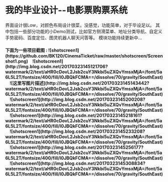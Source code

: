 <h1>我的毕业设计--电影票购票系统  </h1>
界面设计很Low，对颜色布局设计很菜，没感觉，功能简单，对于毕设足以。    
其中包括一些部分功能的小Demo测试，比如官方侧滑菜单、地址分类导航、自定义手势密码、百度定位、图灵机器人聊天问答等。  
模块功能持续更新中...      
<h4>下面为一些项目截图 :  
![shotscreen1](https://github.com/BK120/CinemaTicket/raw/master/shotscreen/Screenshot1.png)&emsp;![shotscreen1](http://img.blog.csdn.net/20170323145121706?watermark/2/text/aHR0cDovL2Jsb2cuY3Nkbi5uZXQvYmsxMjA=/font/5a6L5L2T/fontsize/400/fill/I0JBQkFCMA==/dissolve/70/gravity/SouthEast)&emsp;![这里写图片描述](http://img.blog.csdn.net/20170323145143442?watermark/2/text/aHR0cDovL2Jsb2cuY3Nkbi5uZXQvYmsxMjA=/font/5a6L5L2T/fontsize/400/fill/I0JBQkFCMA==/dissolve/70/gravity/SouthEast)&emsp;![shotscreen1](http://img.blog.csdn.net/20170323145200208?watermark/2/text/aHR0cDovL2Jsb2cuY3Nkbi5uZXQvYmsxMjA=/font/5a6L5L2T/fontsize/400/fill/I0JBQkFCMA==/dissolve/70/gravity/SouthEast)&emsp;![shotscreen1](http://img.blog.csdn.net/20170323145218161?watermark/2/text/aHR0cDovL2Jsb2cuY3Nkbi5uZXQvYmsxMjA=/font/5a6L5L2T/fontsize/400/fill/I0JBQkFCMA==/dissolve/70/gravity/SouthEast)&emsp;![shotscreen1](http://img.blog.csdn.net/20170323145233208?watermark/2/text/aHR0cDovL2Jsb2cuY3Nkbi5uZXQvYmsxMjA=/font/5a6L5L2T/fontsize/400/fill/I0JBQkFCMA==/dissolve/70/gravity/SouthEast)&emsp;![shotscreen1](http://img.blog.csdn.net/20170323145256177?watermark/2/text/aHR0cDovL2Jsb2cuY3Nkbi5uZXQvYmsxMjA=/font/5a6L5L2T/fontsize/400/fill/I0JBQkFCMA==/dissolve/70/gravity/SouthEast)&emsp;![shotscreen1](http://img.blog.csdn.net/20170323145308834?watermark/2/text/aHR0cDovL2Jsb2cuY3Nkbi5uZXQvYmsxMjA=/font/5a6L5L2T/fontsize/400/fill/I0JBQkFCMA==/dissolve/70/gravity/SouthEast)